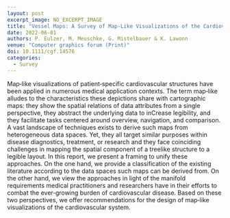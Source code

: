 ```yaml
---
layout: post
excerpt_image: NO_EXCERPT_IMAGE
title: "Vessel Maps: A Survey of Map‐Like Visualizations of the Cardiovascular System"
date: 2022-06-01
authors: P. Eulzer, M. Meuschke, G. Mistelbauer & K. Lawonn
venue: "Computer graphics forum (Print)"
doi: 10.1111/cgf.14576
categories:
  - Survey
---
```

Map‐like visualizations of patient‐specific cardiovascular structures have been applied in numerous medical application contexts. The term map‐like alludes to the characteristics these depictions share with cartographic maps: they show the spatial relations of data attributes from a single perspective, they abstract the underlying data to inCrease legibility, and they facilitate tasks centered around overview, navigation, and comparison. A vast landscape of techniques exists to derive such maps from heterogeneous data spaces. Yet, they all target similar purposes within disease diagnostics, treatment, or research and they face coinciding challenges in mapping the spatial component of a treelike structure to a legible layout. In this report, we present a framing to unify these approaches. On the one hand, we provide a classification of the existing literature according to the data spaces such maps can be derived from. On the other hand, we view the approaches in light of the manifold requirements medical practitioners and researchers have in their efforts to combat the ever‐growing burden of cardiovascular disease. Based on these two perspectives, we offer recommendations for the design of map‐like visualizations of the cardiovascular system.
